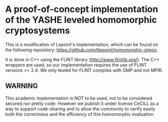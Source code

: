 A proof-of-concept implementation of the YASHE leveled homomorphic cryptosystems
=============================================================================================================================

This is a modification of Lepoint's implementation, which can be found on the following repository: https://github.com/tlepoint/homomorphic-simon.

It is done in C++ using the FLINT library (http://www.flintlib.org/). The C++ wrappers are used, so our implementation requires the use of FLINT versions >= 2.4. We only tested for FLINT compiles with GMP and not MPIR.


WARNING
-------

This academic implementation is NOT to be used, not to be considered secured
nor pretty code. However we publish it under license CeCILL as a way to
support code-sharing and to allow the community to verify easily both the
correctness and the efficiency of this homomorphic evaluation.

